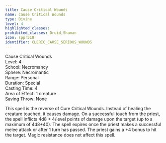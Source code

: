 ```yaml
---
title: Cause Critical Wounds
name: Cause Critical Wounds
type: Divine
level: 4
highlighted_classes: 
prohibited_classes: Druid,Shaman
icon: sppr510
identifier: CLERIC_CAUSE_SERIOUS_WOUNDS
---
```

Cause Critical Wounds  
Level: 4  
School: Necromancy  
Sphere: Necromantic  
Range: Personal  
Duration: Special  
Casting Time: 4  
Area of Effect: 1 creature  
Saving Throw: None  
  
This spell is the reverse of Cure Critical Wounds. Instead of healing the creature touched, it causes damage. On a successful touch from the priest, the spell inflicts 4d8 + 4/level points of damage upon the target (up to a maximum of 4d8+40). The spell expires once the priest makes a successful melee attack or after 1 turn has passed. The priest gains a +4 bonus to hit the target. Magic resistance does not affect this spell.  
